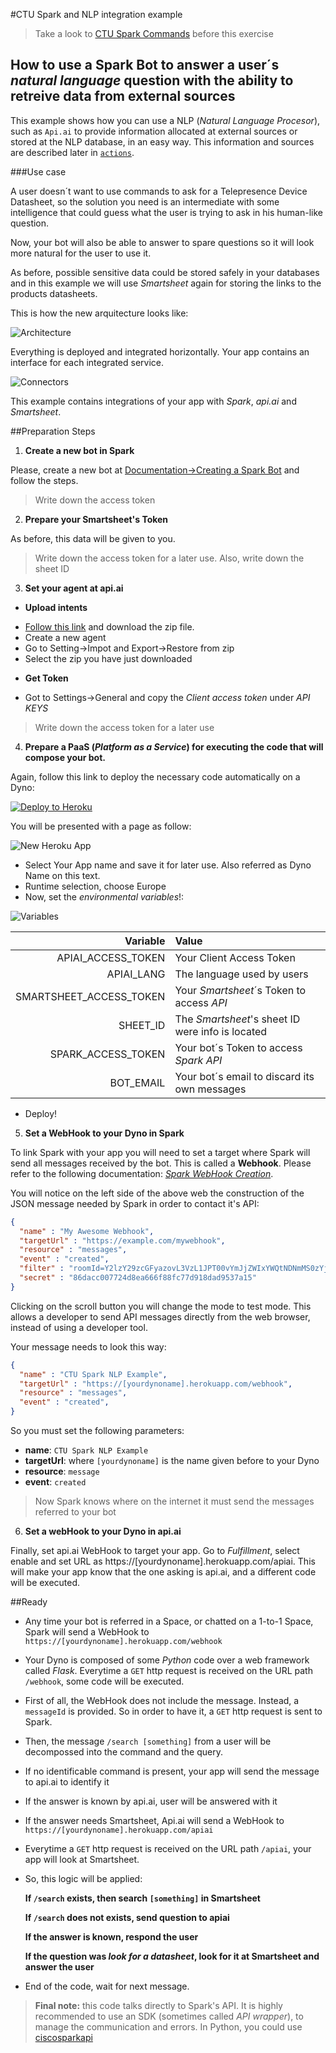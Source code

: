 #CTU Spark and NLP integration example

> Take a look to [CTU Spark Commands](https://github.com/alexgrgr/CTU-Spark-Commands) before this exercise
## How to use a Spark Bot to answer a user´s *natural language* question with the ability to retreive data from external sources

This example shows how you can use a NLP (*Natural Language Procesor*), such as `Api.ai` to provide
information allocated at external sources or stored at the NLP database, in an easy way. This information and sources are described later in [`actions`](#actions).

###Use case

A user doesn´t want to use commands to ask for a Telepresence Device Datasheet, so the solution you need is an intermediate with some intelligence that could guess what the user is trying to ask in his human-like question.

Now, your bot will also be able to answer to spare questions so it will look more natural for the user to use it.

As before, possible sensitive data could be stored safely in your databases and in this example we will use *Smartsheet* again for storing the links to the products datasheets.

This is how the new arquitecture looks like:

![Architecture](docs/images/architecture.png)

Everything is deployed and integrated horizontally. Your app contains an interface for each integrated service.

![Connectors](docs/images/Connectors.png)

This example contains integrations of your app with *Spark*, *api.ai* and *Smartsheet*.

##Preparation Steps

1. **Create a new bot in Spark**

Please, create a new bot at [Documentation->Creating a Spark Bot](https://developer.ciscospark.com/bots.html#creating-a-spark-bot-account "Create Bot and Generate Access Token") and follow the steps.

 > Write down the access token

 2. **Prepare your Smartsheet's Token**

 As before, this data will be given to you.

 > Write down the access token for a later use.
 > Also, write down the sheet ID

3. **Set your agent at api.ai**

- **Upload intents**
+ [Follow this link](https://github.com/alexgrgr/CTU-Spark-NLP/raw/master/agent/CTU-NLP-Example.zip) and download the zip file.
+ Create a new agent
+ Go to Setting->Impot and Export->Restore from zip
+ Select the zip you have just downloaded
- **Get Token**
+ Got to Settings->General and copy the *Client access token* under *API KEYS*
> Write down the access token for a later use

4. **Prepare a PaaS (*Platform as a Service*) for executing the code that will compose your bot.**

Again, follow this link to deploy the necessary code automatically on a Dyno:

[![Deploy to Heroku](https://www.herokucdn.com/deploy/button.svg)](https://heroku.com/deploy)

You will be presented with a page as follow:

![New Heroku App](docs/images/newapp.JPG)

+ Select Your App name and save it for later use. Also referred as Dyno Name on this text.
+ Runtime selection, choose Europe
+ Now, set the *environmental variables*!:

![Variables](docs/images/newappvar.JPG)

|                Variable | Value                                              |
|------------------------:|:---------------------------------------------------|
|      APIAI_ACCESS_TOKEN | Your Client Access Token                           |
|              APIAI_LANG | The language used by users                         |
| SMARTSHEET_ACCESS_TOKEN | Your *Smartsheet*´s Token to access *API*          |
|                SHEET_ID | The *Smartsheet*'s sheet ID were info is located   |
|      SPARK_ACCESS_TOKEN | Your bot´s Token to access *Spark* *API*           |
|               BOT_EMAIL | Your bot´s email to discard its own messages       |

+ Deploy!


5. **Set a WebHook to your Dyno in Spark**

To link Spark with your app you will need to set a target where Spark will send all messages received by the bot. This is called a **Webhook**. Please refer to the following documentation:
 [*Spark WebHook Creation*](https://developer.ciscospark.com/endpoint-webhooks-post.html "Create an Spark Webhook").

You will notice on the left side of the above web the construction of the JSON message needed by Spark in order to contact it's API:

```JSON
{
  "name" : "My Awesome Webhook",
  "targetUrl" : "https://example.com/mywebhook",
  "resource" : "messages",
  "event" : "created",
  "filter" : "roomId=Y2lzY29zcGFyazovL3VzL1JPT00vYmJjZWIxYWQtNDNmMS0zYjU4LTkxNDctZjE0YmIwYzRkMTU0",
  "secret" : "86dacc007724d8ea666f88fc77d918dad9537a15"
}
```
Clicking on the scroll button you will change the mode to test mode. This allows a developer to send API messages directly from the web browser, instead of using a developer tool.

Your message needs to look this way:
```JSON
{
  "name" : "CTU Spark NLP Example",
  "targetUrl" : "https://[yourdynoname].herokuapp.com/webhook",
  "resource" : "messages",
  "event" : "created",
}
```
So you must set the following parameters:
+ **name**: `CTU Spark NLP Example`
+ **targetUrl**: where `[yourdynoname]` is the name given before to your Dyno
+ **resource**: `message`
+ **event**: `created`

> Now Spark knows where on the internet it must send the messages referred to your bot

6. **Set a webHook to your Dyno in api.ai**

Finally, set api.ai WebHook to target your app. Go to *Fulfillment*, select enable and set URL as https://[yourdynoname].herokuapp.com/apiai. This will make your app know that the one asking is api.ai, and a different code will be executed.

##Ready

+ Any time your bot is referred in a Space, or chatted on a 1-to-1 Space, Spark will send a WebHook to `https://[yourdynoname].herokuapp.com/webhook`
+ Your Dyno is composed of some *Python* code over a web framework called *Flask*. Everytime a `GET` http request is received on the URL path `/webhook`, some code will be executed.
+ First of all, the WebHook does not include the message. Instead, a `messageId` is provided. So in order to have it, a `GET` http request is sent to Spark.
+ Then, the message `/search [something]` from a user will be decompossed into the command and the query.
+ If no identificable command is present, your app will send the message to api.ai to identify it
+ If the answer is known by api.ai, user will be answered with it
+ If the answer needs Smartsheet, Api.ai will send a WebHook to `https://[yourdynoname].herokuapp.com/apiai`
+ Everytime a `GET` http request is received on the URL path `/apiai`, your app will look at Smartsheet.
+ So, this logic will be applied:

    **If `/search` exists, then search `[something]` in Smartsheet**

    **If `/search` does not exists, send question to apiai**

    **If the answer is known, respond the user**

    **If the question was *look for a datasheet*, look for it at Smartsheet and answer the user**

+ End of the code, wait for next message.

> **Final note:** this code talks directly to Spark's API. It is highly recommended to use an SDK (sometimes called *API wrapper*), to manage the communication and errors. In Python, you could use [ciscosparkapi](https://github.com/CiscoDevNet/ciscosparkapi)
